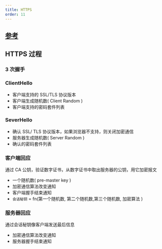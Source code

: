 ```yaml
---
title: HTTPS
order: 11
---
```


## [参考](https://zhuanlan.zhihu.com/p/26682342)

## HTTPS 过程

### 3 次握手

### ClientHello

- 客户端⽀持的 SSL/TLS 协议版本
- 客户端生成随机数( Client Random )
- 客户端支持的密码套件列表

### SeverHello

- 确认 SSL/ TLS 协议版本，如果浏览器不支持，则关闭加密通信
- 服务器生成随机数( Server Random )
- 确认的密码套件列表

### 客户端回应

通过 CA 公钥，验证数字证书，从数字证书中取出服务器的公钥，用它加密报⽂

- 一个随机数( pre-master key )
- 加密通信算法改变通知
- 客户端握手结束通知
- `会话秘钥` = fn(第一个随机数, 第二个随机数,第三个随机数, 加密算法 )

### 服务器回应

通过会话秘钥像客户端发送最后信息

- 加密通信算法改变通知
- 服务器握手结束通知
